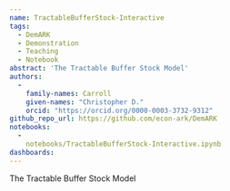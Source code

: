 ```yaml
---
name: TractableBufferStock-Interactive
tags:
  - DemARK
  - Demonstration
  - Teaching
  - Notebook
abstract: 'The Tractable Buffer Stock Model'
authors:
  -
    family-names: Carroll
    given-names: "Christopher D."
    orcid: "https://orcid.org/0000-0003-3732-9312"
github_repo_url: https://github.com/econ-ark/DemARK
notebooks:
  - 
    notebooks/TractableBufferStock-Interactive.ipynb
dashboards:
---
```


The Tractable Buffer Stock Model
